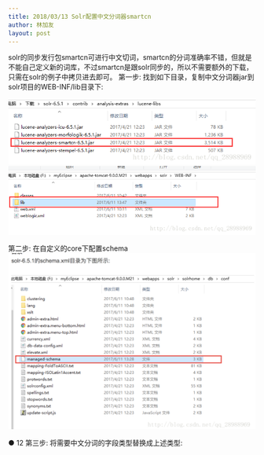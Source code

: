 ```yaml
---
title: 2018/03/13 Solr配置中文分词器smartcn
author: 林加友
layout: post
---
```


solr的同步发行包smartcn可进行中文切词，smartcn的分词准确率不错，但就是不能自己定义新的词库，不过smartcn是跟solr同步的，所以不需要额外的下载，只需在solr的例子中拷贝进去即可。 
第一步: 
找到如下目录，复制中文分词器jar到solr项目的WEB-INF/lib目录下: 

<img src="/_posts/solr/20170611140032910.png"></img>
<img src="/_posts/solr/20170611140044500.png"></img>

 
第二步: 
在自定义的core下配置schema
<img src="/_posts/solr/image.png"></img>


<types>
    <!-- 配置中文分词器 -->
    <fieldType name="text_smartcn" class="solr.TextField" positionIncrementGap="100">
        <analyzer type="index">
            <tokenizer class="org.apache.lucene.analysis.cn.smart.HMMChineseTokenizerFactory"/>
        </analyzer>
        <analyzer type="query">
            <tokenizer class="org.apache.lucene.analysis.cn.smart.HMMChineseTokenizerFactory"/>
        </analyzer>
    </fieldType>
</types>
  ● 12
第三步:
将需要中文分词的字段类型替换成上述类型:
<field name="goodsName" type="text_smartcn" indexed="true" stored="true" required="true" multiValued="false" /> 